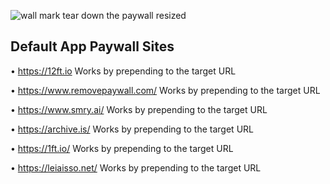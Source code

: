 ![wall mark tear down the paywall resized](https://github.com/KaiKai7/Wall-Mark/assets/87836320/84639559-53d2-4584-8847-2de56dd2dbab)

## Default App Paywall Sites

• https://12ft.io
Works by prepending to the target URL

• https://www.removepaywall.com/
Works by prepending to the target URL

• https://www.smry.ai/
Works by prepending to the target URL

• https://archive.is/
Works by prepending to the target URL

• https://1ft.io/
Works by prepending to the target URL

• https://leiaisso.net/
Works by prepending to the target URL

